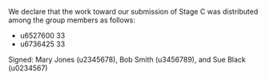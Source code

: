 We declare that the work toward our submission of Stage C was distributed among the group members as follows:

* u6527600 33
* u6736425 33

Signed: Mary Jones (u2345678), Bob Smith (u3456789), and Sue Black (u0234567)

